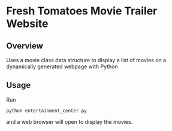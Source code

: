 # Fresh Tomatoes Movie Trailer Website

## Overview
Uses a movie class data structure to display a list of movies
on a dynamically generated webpage with Python

## Usage
Run 

```
python entertainment_center.py
```

and a web browser will open to display the movies. 
